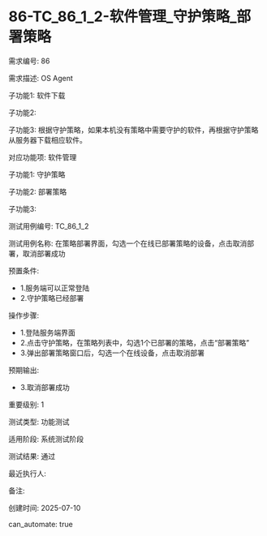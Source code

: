 # 86-TC_86_1_2-软件管理_守护策略_部署策略

需求编号: 86

需求描述: OS Agent

子功能1: 软件下载

子功能2: 

子功能3: 根据守护策略，如果本机没有策略中需要守护的软件，再根据守护策略从服务器下载相应软件。


对应功能项: 软件管理

子功能1: 守护策略

子功能2: 部署策略

子功能3: 


测试用例编号: TC_86_1_2

测试用例名称: 在策略部署界面，勾选一个在线已部署策略的设备，点击取消部署，取消部署成功

预置条件:
- 1.服务端可以正常登陆
- 2.守护策略已经部署

操作步骤:
- 1.登陆服务端界面
- 2.点击守护策略，在策略列表中，勾选1个已部署的策略，点击“部署策略”
- 3.弹出部署策略窗口后，勾选一个在线设备，点击取消部署

预期输出:
- 3.取消部署成功

重要级别: 1

测试类型: 功能测试

适用阶段: 系统测试阶段

测试结果: 通过

最近执行人: 

备注: 

创建时间: 2025-07-10

can_automate: true
